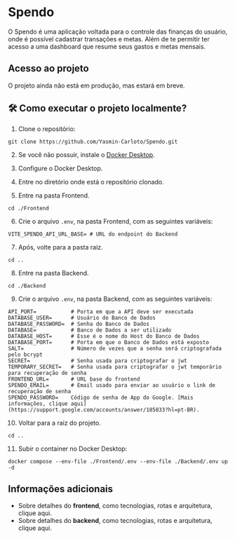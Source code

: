 # Spendo 
O Spendo é uma aplicação voltada para o controle das finanças do usuário, onde é possível cadastrar transações e metas. Além de te permitir ter acesso a uma dashboard que resume seus gastos e metas mensais.

## Acesso ao projeto
O projeto ainda não está em produção, mas estará em breve.

## 🛠️ Como executar o projeto localmente?
1. Clone o repositório:
```
git clone https://github.com/Yasmin-Carloto/Spendo.git
```

2. Se você não possuir, instale o [Docker Desktop](https://www.docker.com/products/docker-desktop/).

3. Configure o Docker Desktop.

4. Entre no diretório onde está o repositório clonado.

5. Entre na pasta Frontend.
```
cd ./Frontend
```

6. Crie o arquivo `.env`, na pasta Frontend, com as seguintes variáveis:
```
VITE_SPENDO_API_URL_BASE= # URL do endpoint do Backend
```

7. Após, volte para a pasta raiz.
```
cd ..
```

8. Entre na pasta Backend.
```
cd ./Backend
```

9. Crie o arquivo `.env`, na pasta Backend, com as seguintes variáveis:
```
API_PORT=           # Porta em que a API deve ser executada
DATABASE_USER=      # Usuário do Banco de Dados
DATABASE_PASSWORD=  # Senha do Banco de Dados
DATABASE=           # Banco de Dados a ser utilizado
DATABASE_HOST=      # Esse é o nome do Host do Banco de Dados
DATABASE_PORT=      # Porta em que o Banco de Dados está exposto
SALT=               # Número de vezes que a senha será criptografada pelo bcrypt
SECRET=             # Senha usada para criptografar o jwt
TEMPORARY_SECRET=   # Senha usada para criptografar o jwt temporário para recuperação de senha
FRONTEND_URL=       # URL base do frontend
SPENDO_EMAIL=       # Email usado para enviar ao usuário o link de recuperação de senha
SPENDO_PASSWORD=    Código de senha de App do Google. [Mais informações, clique aqui](https://support.google.com/accounts/answer/185833?hl=pt-BR).
```

10. Voltar para a raiz do projeto.
```
cd ..
```

11. Subir o container no Docker Desktop:
```
docker compose --env-file ./Frontend/.env --env-file ./Backend/.env up -d
```

## Informações adicionais
- Sobre detalhes do **frontend**, como tecnologias, rotas e arquitetura, clique aqui.
- Sobre detalhes do **backend**, como tecnologias, rotas e arquitetura, clique aqui.